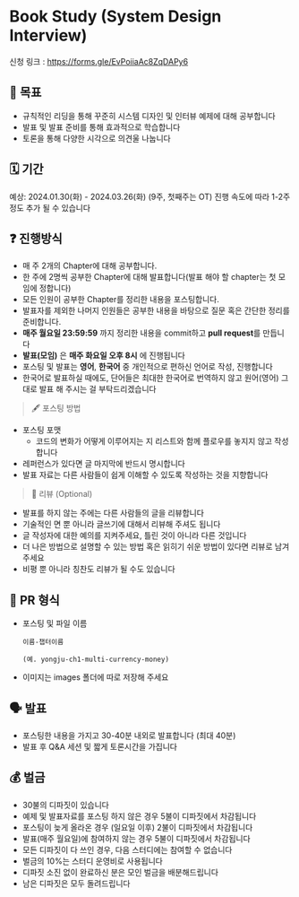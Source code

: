 # Book Study (System Design Interview)
신청 링크 : https://forms.gle/EvPoiiaAc8ZqDAPy6

## 📝 목표

- 규칙적인 리딩을 통해 꾸준히 시스템 디자인 및 인터뷰 예제에 대해 공부합니다
- 발표 및 발표 준비를 통해 효과적으로 학습합니다
- 토론을 통해 다양한 시각으로 의견울 나눕니다

## 🗓 기간

예상: 2024.01.30(화) - 2024.03.26(화) (9주, 첫째주는 OT)
진행 속도에 따라 1-2주 정도 추가 될 수 있습니다

## ❓ 진행방식

- 매 주 2개의 Chapter에 대해 공부합니다.
- 한 주에 2명씩 공부한 Chapter에 대해 발표합니다(발표 해야 할 chapter는 첫 모임에 정합니다)
- 모든 인원이 공부한 Chapter를 정리한 내용을 포스팅합니다.
- 발표자를 제외한 나머지 인원들은 공부한 내용을 바탕으로 질문 혹은 간단한 정리를 준비합니다.
- **매주 월요일 23:59:59** 까지 정리한 내용을 commit하고 **pull request**를 만듭니다
- **발표(모임)** 은 **매주 화요일 오후 8시** 에 진행됩니다
- 포스팅 및 발표는 **영어**, **한국어** 중 개인적으로 편하신 언어로 작성, 진행합니다
- 한국어로 발표하실 때에도, 단어들은 최대한 한국어로 번역하지 않고 원어(영어) 그대로 발표 해 주시는 걸 부탁드리겠습니다

> 🖋 포스팅 방법

- 포스팅 포맷
  - 코드의 변화가 어떻게 이루어지는 지 리스트와 함께 플로우를 놓지지 않고 작성합니다
- 레퍼런스가 있다면 글 마지막에 반드시 명시합니다
- 발표 자료는 다른 사람들이 쉽게 이해할 수 있도록 작성하는 것을 지향합니다

> 🔖 리뷰 (Optional)

- 발표를 하지 않는 주에는 다른 사람들의 글을 리뷰합니다
- 기술적인 면 뿐 아니라 글쓰기에 대해서 리뷰해 주셔도 됩니다
- 글 작성자에 대한 예의를 지켜주세요, 틀린 것이 아니라 다른 것입니다
- 더 나은 방법으로 설명할 수 있는 방법 혹은 읽히기 쉬운 방법이 있다면 리뷰로 남겨주세요
- 비평 뿐 아니라 칭찬도 리뷰가 될 수도 있습니다

## 💾 PR 형식

- 포스팅 및 파일 이름

  ```
  이름-챕터이름

  (예. yongju-ch1-multi-currency-money)
  ```

- 이미지는 images 폴더에 따로 저장해 주세요

## 🗣 발표

- 포스팅한 내용을 가지고 30-40분 내외로 발표합니다 (최대 40분)
- 발표 후 Q&A 세션 및 짧게 토론시간을 가집니다

## 💰 벌금

- 30불의 디파짓이 있습니다
- 예제 및 발표자료를 포스팅 하지 않은 경우 5불이 디파짓에서 차감됩니다
- 포스팅이 늦게 올라온 경우 (일요일 이후) 2불이 디파짓에서 차감됩니다
- 발표(매주 월요일)에 참여하지 않는 경우 5불이 디파짓에서 차감됩니다
- 모든 디파짓이 다 쓰인 경우, 다음 스터디에는 참여할 수 없습니다
- 벌금의 10%는 스터디 운영비로 사용됩니다
- 디파짓 소진 없이 완료하신 분은 모인 벌금을 배분해드립니다
- 남은 디파짓은 모두 돌려드립니다
